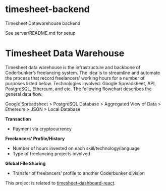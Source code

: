 # timesheet-backend
Timesheet Datawarehouse backend

See server/README.md for setup

# Timesheet Data Warehouse

Timesheet data warehouse is the infrastructure and backbone of Coderbunker’s freelancing system. The idea is to streamline and automate the process that record freelancers’ working hours for a number of purposes listed below. Technologies involved: Google Spreadsheet, API, PostgreSQL, Ethereum, and etc. The following flowchart describes the general data flow.

Google Spreadsheet > PostgreSQL Database > Aggregated View of Data > Ethereum > JSON > Local Database

**Transaction**
- Payment via cryptocurrency

**Freelancers’ Profile/History**
- Number of hours invested on each skill/technology/language
- Type of freelancing projects involved

**Global File Sharing**
- Transfer of freelancers’ profile to another Coderbunker division

This project is related to [timesheet-dashboard-react](https://github.com/coderbunker/timesheet-dashboard-react).
